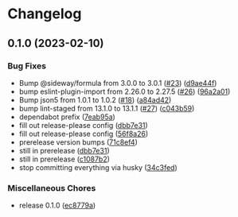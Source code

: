 # Changelog

## 0.1.0 (2023-02-10)


### Bug Fixes

* Bump @sideway/formula from 3.0.0 to 3.0.1 ([#23](https://github.com/dschach/campaign-member-status/issues/23)) ([d9ae44f](https://github.com/dschach/campaign-member-status/commit/d9ae44f86949d01440cff912f492960dd685f672))
* bump eslint-plugin-import from 2.26.0 to 2.27.5 ([#26](https://github.com/dschach/campaign-member-status/issues/26)) ([96a2a01](https://github.com/dschach/campaign-member-status/commit/96a2a01c129f26e14e18e321f911631fa5f81e22))
* Bump json5 from 1.0.1 to 1.0.2 ([#18](https://github.com/dschach/campaign-member-status/issues/18)) ([a84ad42](https://github.com/dschach/campaign-member-status/commit/a84ad42ccd2869c56bea5fd85417c58d59c3d30f))
* bump lint-staged from 13.1.0 to 13.1.1 ([#27](https://github.com/dschach/campaign-member-status/issues/27)) ([c043b59](https://github.com/dschach/campaign-member-status/commit/c043b5997939f6e0a81e2194d03d385838065709))
* dependabot prefix ([7eab95a](https://github.com/dschach/campaign-member-status/commit/7eab95a749bdbea7f99577644c9a5903ff9a1b80))
* fill out release-please config ([dbb7e31](https://github.com/dschach/campaign-member-status/commit/dbb7e3180618885f191d2f3b8cd2425addbc8778))
* fill out release-please config ([56f8a26](https://github.com/dschach/campaign-member-status/commit/56f8a265ba6950c7fa44b01ec3f2d46333d317fd))
* prerelease version bumps ([71c8ef4](https://github.com/dschach/campaign-member-status/commit/71c8ef443bfda7422115c7fa6d5f307847bd0f2c))
* still in prerelease ([dbb7e31](https://github.com/dschach/campaign-member-status/commit/dbb7e3180618885f191d2f3b8cd2425addbc8778))
* still in prerelease ([c1087b2](https://github.com/dschach/campaign-member-status/commit/c1087b2d39103f7cf533b6625c547a0562ffd9e0))
* stop committing everything via husky ([34c3fed](https://github.com/dschach/campaign-member-status/commit/34c3feda9d2e9ad81bbd9a5335b5a4f93f3adff3))


### Miscellaneous Chores

* release 0.1.0 ([ec8779a](https://github.com/dschach/campaign-member-status/commit/ec8779a8d182297a97518a6df56e675b85e52012))
